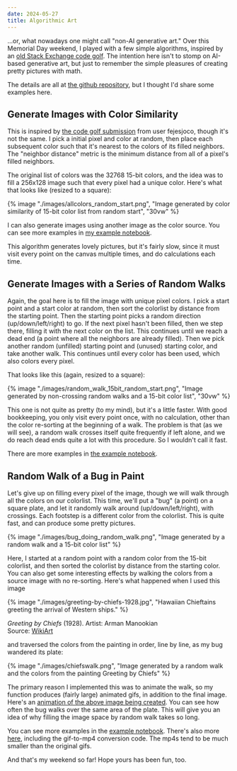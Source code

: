 ```yaml
---
date: 2024-05-27
title: Algorithmic Art
---
```


...or, what nowadays one might call "non-AI generative art." Over this Memorial Day weekend, I played with a few simple algorithms, 
inspired by an [old Stack Exchange code golf](https://codegolf.stackexchange.com/questions/22144/images-with-all-colors). 
The intention here isn't to stomp on AI-based generative art, but just to remember the simple pleasures of creating pretty pictures with math.

The details are all at [the github repository](https://github.com/NinaZumel/AlgorithmicArt/tree/main), but I thought I'd share some examples here.

## Generate Images with Color Similarity

This is inspired by [the code golf submission](https://codegolf.stackexchange.com/a/22326) from user fejesjoco, though it's not the same. 
I pick a initial pixel and color at random, then place each subsequent color such that it's nearest to the colors of its filled neighbors. 
The "neighbor distance" metric is the minimum distance from all of a pixel's filled neighbors. 

The original list of colors was the 32768 15-bit colors, 
and the idea was to fill a 256x128 image such that every pixel had a unique color. Here's what that looks like (resized to a square):

{% image "./images/allcolors_random_start.png", "Image generated by color similarity of 15-bit color list from random start",  "30vw" %}

I can also generate images using another image as the color source. You can see more examples in [my example notebook](https://github.com/NinaZumel/AlgorithmicArt/blob/main/nearcolors.ipynb).

This algorithm generates lovely pictures, but it's fairly slow, since it must visit every point on the canvas multiple times, and do calculations each time.

## Generate Images with a Series of Random Walks

Again, the goal here is to fill the image with unique pixel colors. I pick a start point and a start color at random, then sort the colorlist by distance from the starting point. 
Then the starting point picks a random direction (up/down/left/right) to go. If the next pixel hasn't been filled, then we step there, filling it with the next color on the list.
This continues until we reach a dead end (a point where all the neighbors are already filled). Then we pick another random (unfilled) starting point and (unused) starting color, and take another walk. This continues until every color has been used, which also colors every pixel.

That looks like this (again, resized to a square):

{% image "./images/random_walk_15bit_random_start.png", "Image generated by non-crossing random walks and a 15-bit color list",  "30vw" %}

This one is not quite as pretty (to my mind), but it's a little faster. With good bookkeeping, you only visit every point once, with no calculation, 
other than the color re-sorting at the beginning of a walk. The problem is that (as we will see), a random walk crosses itself quite frequently if left alone, and
we do reach dead ends quite a lot with this procedure. So I wouldn't call it fast.

There are more examples in [the example notebook](https://github.com/NinaZumel/AlgorithmicArt/blob/main/randomwalk.ipynb).

## Random Walk of a Bug in Paint

Let's give up on filling every pixel of the image, though we will walk through all the colors on our colorlist. This time, we'll put a "bug" (a point) on a square plate, and let it randomly walk around (up/down/left/right), with crossings. Each footstep is a different color from the colorlist. This is quite fast, and can produce some pretty pictures.

{% image "./images/bug_doing_random_walk.png", "Image generated by a random walk and a 15-bit color list"  %}

Here, I started at a random point with a random color from the 15-bit colorlist, and then sorted the colorlist by distance from the starting color. You can also get some interesting effects by walking the colors from a source image with no re-sorting. Here's what happened when I used this image

{% image "./images/greeting-by-chiefs-1928.jpg", "Hawaiian Chieftains greeting the arrival of Western ships."  %}
<p class="caption"><em>Greeting by Chiefs</em> (1928). Artist: Arman Manookian</br> 
Source: <a href="https://www.wikiart.org/en/arman-manookian/greeting-by-chiefs-1928">WikiArt</a></p>

and traversed the colors from the painting in order, line by line, as my bug wandered its plate:

{% image "./images/chiefswalk.png", "Image generated by a random walk and the colors from the painting Greeting by Chiefs"  %}

The primary reason I implemented this was to animate the walk, so my function produces (fairly large) animated gifs, in addition to the final image. 
Here's an [animation of the above image being created](https://vimeo.com/950859184). You can
see how often the bug walks over the same area of the plate. This will give you an idea of why filling the image space by random walk takes so long.

You can see more examples in the [example notebook](https://github.com/NinaZumel/AlgorithmicArt/blob/main/randomwalk_animation.ipynb). There's also more [here](https://github.com/NinaZumel/AlgorithmicArt/blob/main/more_randomwalks.ipynb), including the gif-to-mp4 conversion code. The mp4s tend to be much smaller than the original gifs.

And that's my weekend so far! Hope yours has been fun, too.



